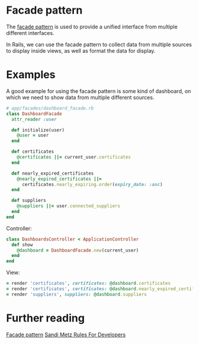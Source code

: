 # Facade pattern

The [facade pattern](http://c2.com/cgi/wiki?FacadePattern) is used to provide
a unified interface from multiple different interfaces.

In Rails, we can use the facade pattern to collect data from multiple sources
to display inside views, as well as format the data for display.

# Examples

A good example for using the facade pattern is some kind of dashboard, on which
we need to show data from multiple different sources.

``` ruby
# app/facades/dashboard_facade.rb
class DashboardFacade
  attr_reader :user

  def initialize(user)
    @user = user
  end

  def certificates
    @certificates ||= current_user.certificates
  end

  def nearly_expired_certificates
    @nearly_expired_certificates ||=
      certificates.nearly_expiring.order(expiry_date: :asc)
  end

  def suppliers
    @suppliers ||= user.connected_suppliers
  end
end
```

Controller:

``` ruby
class DashboardsController < ApplicationController
  def show
    @dashboard = DashboardFacade.new(current_user)
  end
end
```

View:

``` ruby
= render 'certificates', certificates: @dashboard.certificates
= render 'certificates', certificates: @dashboard.nearly_expired_certificates
= render 'suppliers', suppliers: @dashboard.suppliers
```

# Further reading
[Facade pattern](http://c2.com/cgi/wiki?FacadePattern)
[Sandi Metz Rules For Developers](https://robots.thoughtbot.com/sandi-metz-rules-for-developers)
